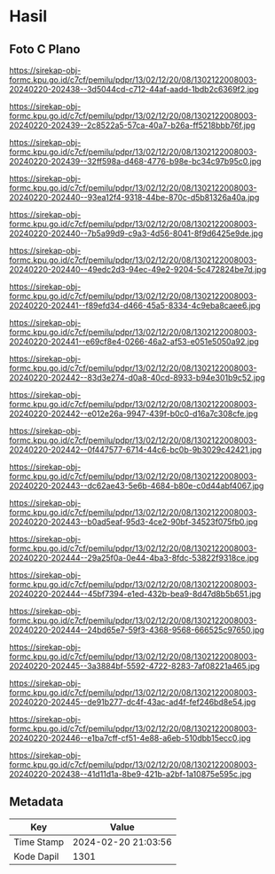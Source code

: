 # Hasil

## Foto C Plano

https://sirekap-obj-formc.kpu.go.id/c7cf/pemilu/pdpr/13/02/12/20/08/1302122008003-20240220-202438--3d5044cd-c712-44af-aadd-1bdb2c6369f2.jpg

https://sirekap-obj-formc.kpu.go.id/c7cf/pemilu/pdpr/13/02/12/20/08/1302122008003-20240220-202439--2c8522a5-57ca-40a7-b26a-ff5218bbb76f.jpg

https://sirekap-obj-formc.kpu.go.id/c7cf/pemilu/pdpr/13/02/12/20/08/1302122008003-20240220-202439--32ff598a-d468-4776-b98e-bc34c97b95c0.jpg

https://sirekap-obj-formc.kpu.go.id/c7cf/pemilu/pdpr/13/02/12/20/08/1302122008003-20240220-202440--93ea12f4-9318-44be-870c-d5b81326a40a.jpg

https://sirekap-obj-formc.kpu.go.id/c7cf/pemilu/pdpr/13/02/12/20/08/1302122008003-20240220-202440--7b5a99d9-c9a3-4d56-8041-8f9d6425e9de.jpg

https://sirekap-obj-formc.kpu.go.id/c7cf/pemilu/pdpr/13/02/12/20/08/1302122008003-20240220-202440--49edc2d3-94ec-49e2-9204-5c472824be7d.jpg

https://sirekap-obj-formc.kpu.go.id/c7cf/pemilu/pdpr/13/02/12/20/08/1302122008003-20240220-202441--f89efd34-d466-45a5-8334-4c9eba8caee6.jpg

https://sirekap-obj-formc.kpu.go.id/c7cf/pemilu/pdpr/13/02/12/20/08/1302122008003-20240220-202441--e69cf8e4-0266-46a2-af53-e051e5050a92.jpg

https://sirekap-obj-formc.kpu.go.id/c7cf/pemilu/pdpr/13/02/12/20/08/1302122008003-20240220-202442--83d3e274-d0a8-40cd-8933-b94e301b9c52.jpg

https://sirekap-obj-formc.kpu.go.id/c7cf/pemilu/pdpr/13/02/12/20/08/1302122008003-20240220-202442--e012e26a-9947-439f-b0c0-d16a7c308cfe.jpg

https://sirekap-obj-formc.kpu.go.id/c7cf/pemilu/pdpr/13/02/12/20/08/1302122008003-20240220-202442--0f447577-6714-44c6-bc0b-9b3029c42421.jpg

https://sirekap-obj-formc.kpu.go.id/c7cf/pemilu/pdpr/13/02/12/20/08/1302122008003-20240220-202443--dc62ae43-5e6b-4684-b80e-c0d44abf4067.jpg

https://sirekap-obj-formc.kpu.go.id/c7cf/pemilu/pdpr/13/02/12/20/08/1302122008003-20240220-202443--b0ad5eaf-95d3-4ce2-90bf-34523f075fb0.jpg

https://sirekap-obj-formc.kpu.go.id/c7cf/pemilu/pdpr/13/02/12/20/08/1302122008003-20240220-202444--29a25f0a-0e44-4ba3-8fdc-53822f9318ce.jpg

https://sirekap-obj-formc.kpu.go.id/c7cf/pemilu/pdpr/13/02/12/20/08/1302122008003-20240220-202444--45bf7394-e1ed-432b-bea9-8d47d8b5b651.jpg

https://sirekap-obj-formc.kpu.go.id/c7cf/pemilu/pdpr/13/02/12/20/08/1302122008003-20240220-202444--24bd65e7-59f3-4368-9568-666525c97650.jpg

https://sirekap-obj-formc.kpu.go.id/c7cf/pemilu/pdpr/13/02/12/20/08/1302122008003-20240220-202445--3a3884bf-5592-4722-8283-7af08221a465.jpg

https://sirekap-obj-formc.kpu.go.id/c7cf/pemilu/pdpr/13/02/12/20/08/1302122008003-20240220-202445--de91b277-dc4f-43ac-ad4f-fef246bd8e54.jpg

https://sirekap-obj-formc.kpu.go.id/c7cf/pemilu/pdpr/13/02/12/20/08/1302122008003-20240220-202446--e1ba7cff-cf51-4e88-a6eb-510dbb15ecc0.jpg

https://sirekap-obj-formc.kpu.go.id/c7cf/pemilu/pdpr/13/02/12/20/08/1302122008003-20240220-202438--41d11d1a-8be9-421b-a2bf-1a10875e595c.jpg


## Metadata

| Key        | Value               |
| ---------- | ------------------- |
| Time Stamp | 2024-02-20 21:03:56 |
| Kode Dapil | 1301                |



